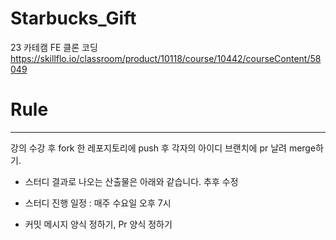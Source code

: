 # Starbucks_Gift
23 카테캠 FE 클론 코딩
https://skillflo.io/classroom/product/10118/course/10442/courseContent/58049

# Rule 

---
강의 수강 후 fork 한 레포지토리에 push 후 각자의 아이디 브랜치에 pr 날려 merge하기.
- 스터디 결과로 나오는 산출물은 아래와 같습니다.
추후 수정

- 스터디 진행 일정 : 매주 수요일 오후 7시  
- 커밋 메시지 양식 정하기, Pr 양식 정하기





